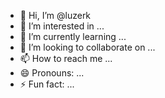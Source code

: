- 👋 Hi, I’m @luzerk
- 👀 I’m interested in ...
- 🌱 I’m currently learning ...
- 💞️ I’m looking to collaborate on ...
- 📫 How to reach me ...
- 😄 Pronouns: ...
- ⚡ Fun fact: ...

<!---
luzerk/luzerk is a ✨ special ✨ repository because its `README.md` (this file) appears on your GitHub profile.
You can click the Preview link to take a look at your changes.
--->
